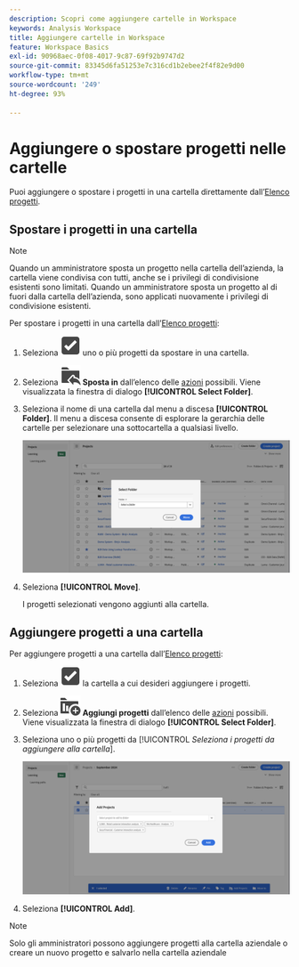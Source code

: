 ```yaml
---
description: Scopri come aggiungere cartelle in Workspace
keywords: Analysis Workspace
title: Aggiungere cartelle in Workspace
feature: Workspace Basics
exl-id: 90968aec-0f08-4017-9c87-69f92b9747d2
source-git-commit: 83345d6fa51253e7c316cd1b2ebee2f4f82e9d00
workflow-type: tm+mt
source-wordcount: '249'
ht-degree: 93%

---
```



# Aggiungere o spostare progetti nelle cartelle

Puoi aggiungere o spostare i progetti in una cartella direttamente dall’[Elenco progetti](/help/analyze/analysis-workspace/build-workspace-project/freeform-overview.md#project-list).

## Spostare i progetti in una cartella

>[!NOTE]
>
>Quando un amministratore sposta un progetto nella cartella dell’azienda, la cartella viene condivisa con tutti, anche se i privilegi di condivisione esistenti sono limitati. Quando un amministratore sposta un progetto al di fuori dalla cartella dell’azienda, sono applicati nuovamente i privilegi di condivisione esistenti.
>

Per spostare i progetti in una cartella dall’[Elenco progetti](/help/analyze/analysis-workspace/build-workspace-project/freeform-overview.md#project-list):

1. Seleziona ![SelectBox](/help/assets/icons/SelectBox.svg) uno o più progetti da spostare in una cartella.

1. Seleziona ![FolderAddTo](/help/assets/icons/FolderAddTo.svg) **Sposta in** dall’elenco delle [azioni](/help/analyze/analysis-workspace/build-workspace-project/freeform-overview.md#actions) possibili. Viene visualizzata la finestra di dialogo **[!UICONTROL Select Folder]**.

1. Seleziona il nome di una cartella dal menu a discesa **[!UICONTROL Folder]**. Il menu a discesa consente di esplorare la gerarchia delle cartelle per selezionare una sottocartella a qualsiasi livello.

   ![Vista Seleziona cartella che mostra il menu a discesa e le sottocartelle disponibili.](../assets/add-projects.png)

1. Seleziona **[!UICONTROL Move]**.


   I progetti selezionati vengono aggiunti alla cartella.


## Aggiungere progetti a una cartella

Per aggiungere progetti a una cartella dall’[Elenco progetti](/help/analyze/analysis-workspace/build-workspace-project/freeform-overview.md#project-list):

1. Seleziona ![SelectBox](/help/assets/icons/SelectBox.svg) la cartella a cui desideri aggiungere i progetti.

1. Seleziona ![ProjectAdd](/help/assets/icons/ProjectAdd.svg) **Aggiungi progetti** dall’elenco delle [azioni](/help/analyze/analysis-workspace/build-workspace-project/freeform-overview.md#actions) possibili. Viene visualizzata la finestra di dialogo **[!UICONTROL Select Folder]**.

1. Seleziona uno o più progetti da [!UICONTROL *Seleziona i progetti da aggiungere alla cartella*].

   ![Vista Seleziona cartella che mostra il menu a discesa e le sottocartelle disponibili.](../assets/add-projects-folder.png)

1. Seleziona **[!UICONTROL Add]**.

>[!NOTE]
>
>Solo gli amministratori possono aggiungere progetti alla cartella aziendale o creare un nuovo progetto e salvarlo nella cartella aziendale


<!--
# Add Projects to Folders

You can add projects to a folder in the table view or from within a folder.

>[!NOTE]
>
>Only Analytics administrators can add projects to the Company Folder or create a new project and save it to the Company Folder

## From the table view {#table-view}

Add projects to a folder from the table view on the home page.

1.  Select one or more projects that you want to add to a folder.

    ![](/help/analyze/analysis-workspace/build-workspace-project/assets/move-tv-selected.png)

1.  Select **Move to**. 

    The Select Folder dialogue is displayed.

1.  In the drop-down menu, select the folder where you want to move the selected projects.

    ![](/help/analyze/analysis-workspace/build-workspace-project/assets/move-select-folder.png)

1.  Select **Move**.

    ![](/help/analyze/analysis-workspace/build-workspace-project/assets/move-add.png)

    The selected projects are added to the folder.

    ![](/help/analyze/analysis-workspace/build-workspace-project/assets/move-projects-added.png)

    The Workspace landing page now shows the folder contains (3) projects.

    ![](/help/analyze/analysis-workspace/build-workspace-project/assets/move-folders-updated.png)

## From inside a folder {#inside-folder}

You can also add projects from inside a folder using the ellipses link.

1.  Select and open a folder from the table view.

    ![](/help/analyze/analysis-workspace/build-workspace-project/assets/move-open-folder.png)

1.  Select the **...** ellipsis icon in the upper-right.
   
    ![](/help/analyze/analysis-workspace/build-workspace-project/assets/add-projects-elipsis.png)

1.  Select **Add projects** and select the project that you want to add from the drop-down list.

    ![](/help/analyze/analysis-workspace/build-workspace-project/assets/select-add-projects.png)

    
1.  (Optional) Select additional projects from the drop-down list to add multiple projects.

    ![](/help/analyze/analysis-workspace/build-workspace-project/assets/move-add-multiple-projects.png)

1.  Select **Add** to add the projects to the folder.

    ![](/help/analyze/analysis-workspace/build-workspace-project/assets/move-added-items.png)

-->